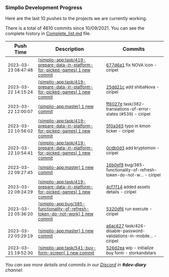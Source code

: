 
### Simplio Development Progress

Here are the last 10 pushes to the projects we are currently working.

There is a total of 4610 commits since 10/09/2021. You can see the complete history in
 [Complete_list.md](Complete_list.md) file.

| Push Time | Description | Commits |
| --- | --- | --- |
| <sub>2023-03-23 08:47:48</sub> | <sub>[[simplio-app:task/419\-prepare\-data\-in\-platform\-for\-picked\-games] 1 new commit](https://github.com/SimplioOfficial/simplio-app/commit/677d6a128b65495d7653d02acdb811086f2d0d90)</sub> | <sub>[677d6a1](https://github.com/SimplioOfficial/simplio-app/commit/677d6a128b65495d7653d02acdb811086f2d0d90) fix NOVA icon - ciripel</sub> |
| <sub>2023-03-22 14:15:24</sub> | <sub>[[simplio-app:task/419\-prepare\-data\-in\-platform\-for\-picked\-games] 1 new commit](https://github.com/SimplioOfficial/simplio-app/commit/25dd21c21f7743e0cd48adaed472235c2b1b0aa1)</sub> | <sub>[25dd21c](https://github.com/SimplioOfficial/simplio-app/commit/25dd21c21f7743e0cd48adaed472235c2b1b0aa1) add shibaNova - ciripel</sub> |
| <sub>2023-03-22 12:00:07</sub> | <sub>[[simplio-app:master] 1 new commit](https://github.com/SimplioOfficial/simplio-app/commit/ff6027e3f2175d596eadd442edba6cf5c8eb2767)</sub> | <sub>[ff6027e](https://github.com/SimplioOfficial/simplio-app/commit/ff6027e3f2175d596eadd442edba6cf5c8eb2767) task/382-translations-of-error-states (#539) - ciripel</sub> |
| <sub>2023-03-22 10:56:02</sub> | <sub>[[simplio-app:task/419\-prepare\-data\-in\-platform\-for\-picked\-games] 1 new commit](https://github.com/SimplioOfficial/simplio-app/commit/5f0a365318576e458ea04688a0da319828d1048e)</sub> | <sub>[5f0a365](https://github.com/SimplioOfficial/simplio-app/commit/5f0a365318576e458ea04688a0da319828d1048e) typo in kmon ticker - ciripel</sub> |
| <sub>2023-03-22 10:54:41</sub> | <sub>[[simplio-app:task/419\-prepare\-data\-in\-platform\-for\-picked\-games] 1 new commit](https://github.com/SimplioOfficial/simplio-app/commit/0cdb0d374594871ab96bc624b9288bb353d12c32)</sub> | <sub>[0cdb0d3](https://github.com/SimplioOfficial/simplio-app/commit/0cdb0d374594871ab96bc624b9288bb353d12c32) add kryptomon - ciripel</sub> |
| <sub>2023-03-22 09:27:45</sub> | <sub>[[simplio-app:master] 1 new commit](https://github.com/SimplioOfficial/simplio-app/commit/16b0ef8326f92acd3bb639798eaf260180e835bb)</sub> | <sub>[16b0ef8](https://github.com/SimplioOfficial/simplio-app/commit/16b0ef8326f92acd3bb639798eaf260180e835bb) bug/385-functionality-of-refresh-token-do-not-w... - ciripel</sub> |
| <sub>2023-03-22 09:24:29</sub> | <sub>[[simplio-app:task/419\-prepare\-data\-in\-platform\-for\-picked\-games] 1 new commit](https://github.com/SimplioOfficial/simplio-app/commit/4cf7f14cb5b5e04e7058447cc8aebd203c718ea4)</sub> | <sub>[4cf7f14](https://github.com/SimplioOfficial/simplio-app/commit/4cf7f14cb5b5e04e7058447cc8aebd203c718ea4) added assets details - ciripel</sub> |
| <sub>2023-03-22 05:36:20</sub> | <sub>[[simplio-app:bug/385\-functionality\-of\-refresh\-token\-do\-not\-work] 1 new commit](https://github.com/SimplioOfficial/simplio-app/commit/5320df60445edeb58081f676f22fe12625917f9d)</sub> | <sub>[5320df6](https://github.com/SimplioOfficial/simplio-app/commit/5320df60445edeb58081f676f22fe12625917f9d) run execute - ciripel</sub> |
| <sub>2023-03-22 05:29:19</sub> | <sub>[[simplio-app:master] 1 new commit](https://github.com/SimplioOfficial/simplio-app/commit/a6ac627f404c0c426104124e15f936b006280aed)</sub> | <sub>[a6ac627](https://github.com/SimplioOfficial/simplio-app/commit/a6ac627f404c0c426104124e15f936b006280aed) task/426-disable-password-validations-in-mobile... - ciripel</sub> |
| <sub>2023-03-21 19:52:30</sub> | <sub>[[simplio-app:task/541\-buy\-form\-screen] 1 new commit](https://github.com/SimplioOfficial/simplio-app/commit/526d2eac061b82dd082adf23156c83d6743ac6b3)</sub> | <sub>[526d2ea](https://github.com/SimplioOfficial/simplio-app/commit/526d2eac061b82dd082adf23156c83d6743ac6b3) wip - initialize buy form - storkandstars</sub> |

_You can see more details and commits in our [Discord](https://discord.gg/aKhjuwZmdP) in **#dev-diary** channel._
